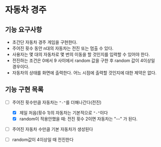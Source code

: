 # 자동차 경주

## 기능 요구사항
* 초간단 자동차 경주 게임을 구현한다.
* 주어진 횟수 동안 n대의 자동차는 전진 또는 멈출 수 있다.
* 사용자는 몇 대의 자동차로 몇 번의 이동을 할 것인지를 입력할 수 있어야 한다.
* 전진하는 조건은 0에서 9 사이에서 random 값을 구한 후 random 값이 4이상일 경우이다.
* 자동차의 상태를 화면에 출력한다. 어느 시점에 출력할 것인지에 대한 제약은 없다.

## 기능 구현 목록
- [ ] 주어진 횟수만큼 자동차는 `"-"`를 더해나간다(전진)
  - [x] 제일 처음(횟수 1)의 자동차는 기본적으로 `"-"`이다
  - [x] random이 적용안했을 때: 전진 횟수 2이면 자동차는 "--" 가 된다.
- [ ] 주어진 자동차 수만큼 기본 자동차가 생성된다
- [ ] random값이 4이상일 때 전진한다 

